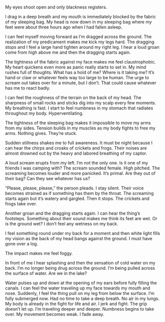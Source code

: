 
My eyes shoot open and only blackness registers. 

I drag in a deep breath and my mouth is immediately blocked by the fabric of my sleeping bag. My head is now down in my sleeping bag where my feet were about three hours ago when I had fallen asleep. 

I can feel myself moving forward as I’m dragged across the ground. The realization of my predicament makes me kick my legs hard. The dragging stops and I feel a large hand tighten around my right leg. I hear a loud groan come from high above me and then the dragging starts again. 

The tightness of the fabric against my face makes me feel claustrophobic. My heart quickens even more as panic really starts to set in. My mind rushes full of thoughts. What has a hold of me? Where is it taking me? It’s hand or claw or whatever feels way too large to be human. The urge to scream out takes over for a minute, but I don’t. That could cause whatever has me to react badly. 

I can feel the roughness of the terrain on the back of my head. The sharpness of small rocks and sticks dig into my scalp every few moments. My breathing is fast. I start to feel numbness in my stomach that radiates throughout my body. Hyperventilating. 

The tightness of the sleeping bag makes it impossible to move my arms from my sides. Tension builds in my muscles as my body fights to free my arms. Nothing gives. They’re stuck. 

Sudden stillness shakes me to full awareness. It must be night because I can hear the chirps and croaks of crickets and frogs. Their noises are almost drowned out by the heavy and labored breathing of my captor. 

A loud scream erupts from my left. I’m not the only one. Is it one of my friends I was camping with? The scream sounded female. High pitched. The screaming becomes louder and more panicked. It’s primal. Are they out of their bag? Can they see whatever has us? 

“Please, please, please,” the person pleads. 
I stay silent. Their voice becomes strained as if something has them by the throat. The screaming starts again but it’s watery and gargled. Then it stops. The crickets and frogs take over. 

Another groan and the dragging starts again. I can hear the thing’s footsteps. Something about their sound makes me think its feet are wet. Or is the ground wet? I don’t feel any wetness on my back. 

I feel something round under my back for a moment and then white light fills my vision as the back of my head bangs against the ground. I must have gone over a log. 

The impact makes me feel foggy. 

In front of me I hear splashing and then the sensation of cold water on my back. I’m no longer being drug across the ground. I’m being pulled across the surface of water. Are we in the lake?

Water pulses up and down at the opening of my ears before fully filling the canals. I can feel the water traveling up my face towards my mouth and nose. Suddenly, I feel the thing pull on my leg from below the surface. I’m fully submerged now. Had no time to take a deep breath. No air in my lungs. My body is already in the fight for life and air. I jerk and fight. The grip doesn’t let up. I’m traveling deeper and deeper. Numbness begins to take over. My movement becomes weak. I fade away.